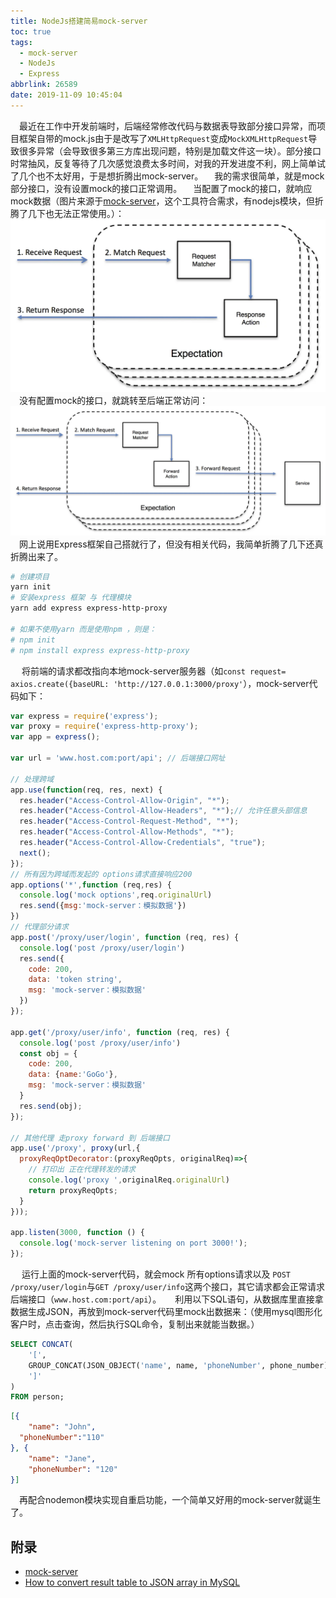 ```yaml
---
title: NodeJs搭建简易mock-server
toc: true
tags:
  - mock-server
  - NodeJs
  - Express
abbrlink: 26589
date: 2019-11-09 10:45:04
---
```



&emsp;最近在工作中开发前端时，后端经常修改代码与数据表导致部分接口异常，而项目框架自带的mock.js由于是改写了`XMLHttpRequest`变成`MockXMLHttpRequest`导致很多异常（会导致很多第三方库出现问题，特别是加载文件这一块）。部分接口时常抽风，反复等待了几次感觉浪费太多时间，对我的开发进度不利，网上简单试了几个也不太好用，于是想折腾出mock-server。
&emsp;我的需求很简单，就是mock部分接口，没有设置mock的接口正常调用。
&emsp;当配置了mock的接口，就响应mock数据（图片来源于[mock-server](http://www.mock-server.com/)，这个工具符合需求，有nodejs模块，但折腾了几下也无法正常使用。）：
![](/blog_images/后端/expectation_response_action.webp)
&emsp;没有配置mock的接口，就跳转至后端正常访问：
![](/blog_images/后端/expectation_forward_action.webp)
&emsp;网上说用Express框架自己搭就行了，但没有相关代码，我简单折腾了几下还真折腾出来了。
```bash
# 创建项目
yarn init
# 安装express 框架 与 代理模块
yarn add express express-http-proxy

# 如果不使用yarn 而是使用npm ，则是：
# npm init
# npm install express express-http-proxy
```
&emsp; 将前端的请求都改指向本地mock-server服务器（如`const request= axios.create({baseURL: 'http://127.0.0.1:3000/proxy'`），mock-server代码如下：
```js
var express = require('express');
var proxy = require('express-http-proxy');
var app = express();

var url = 'www.host.com:port/api'; // 后端接口网址

// 处理跨域
app.use(function(req, res, next) {
  res.header("Access-Control-Allow-Origin", "*");
  res.header("Access-Control-Allow-Headers", "*");// 允许任意头部信息
  res.header("Access-Control-Request-Method", "*");
  res.header("Access-Control-Allow-Methods", "*");
  res.header("Access-Control-Allow-Credentials", "true");
  next();
});
// 所有因为跨域而发起的 options请求直接响应200
app.options('*',function (req,res) {
  console.log('mock options',req.originalUrl)
  res.send({msg:'mock-server：模拟数据'})
})
// 代理部分请求
app.post('/proxy/user/login', function (req, res) {
  console.log('post /proxy/user/login')
  res.send({
    code: 200,
    data: 'token string',
    msg: 'mock-server：模拟数据'
  })
});

app.get('/proxy/user/info', function (req, res) {
  console.log('post /proxy/user/info')
  const obj = {
    code: 200,
    data: {name:'GoGo'},
    msg: 'mock-server：模拟数据'
  }
  res.send(obj);
});

// 其他代理 走proxy forward 到 后端接口
app.use('/proxy', proxy(url,{
  proxyReqOptDecorator:(proxyReqOpts, originalReq)=>{
    // 打印出 正在代理转发的请求
    console.log('proxy ',originalReq.originalUrl)
    return proxyReqOpts;
  }
}));

app.listen(3000, function () {
  console.log('mock-server listening on port 3000!');
});

```
&emsp; 运行上面的mock-server代码，就会mock 所有options请求以及 `POST /proxy/user/login`与`GET /proxy/user/info`这两个接口，其它请求都会正常请求后端接口（`www.host.com:port/api`）。
&emsp; 利用以下SQL语句，从数据库里直接拿数据生成JSON，再放到mock-server代码里mock出数据来：（使用mysql图形化客户时，点击查询，然后执行SQL命令，复制出来就能当数据。）

```SQL
SELECT CONCAT(
    '[', 
    GROUP_CONCAT(JSON_OBJECT('name', name, 'phoneNumber', phone_number)),
    ']'
) 
FROM person;
```

```json
[{
	"name": "John",
  "phoneNumber":"110"
}, {
	"name": "Jane",
	"phoneNumber": "120"
}]
```

&emsp;再配合nodemon模块实现自重启功能，一个简单又好用的mock-server就诞生了。

## 附录
- [mock-server](http://www.mock-server.com/)
- [How to convert result table to JSON array in MySQL](https://stackoverflow.com/questions/41758870/how-to-convert-result-table-to-json-array-in-mysql)


